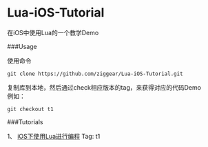 Lua-iOS-Tutorial
================

在iOS中使用Lua的一个教学Demo

###Usage

使用命令
  
	git clone https://github.com/ziggear/Lua-iOS-Tutorial.git 
 
复制库到本地，然后通过check相应版本的tag，来获得对应的代码Demo  
例如：

	git checkout t1

###Tutorials

1、 [iOS下使用Lua进行编程](http://ziggear.github.io/lua/2014/01/30/ios%E4%B8%8B%E4%BD%BF%E7%94%A8lua%E8%BF%9B%E8%A1%8C%E7%BC%96%E7%A8%8B.html) Tag: t1
